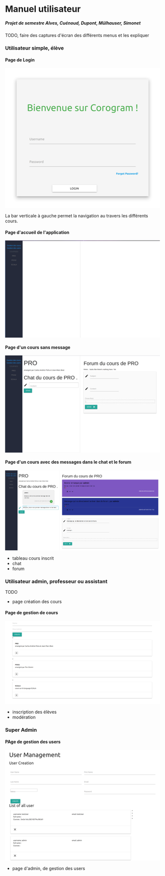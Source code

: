 # Manuel utilisateur

##### Projet de semestre Alves, Cuénoud, Dupont, Mülhauser, Simonet



TODO, faire des captures d'écran des différents menus et les expliquer



### Utilisateur simple, élève

#### Page de Login

![PageDeLogin](ImagesRapport/PageDeLogin.png)

La bar verticale à gauche permet la navigation au travers les différents cours.

#### Page d'accueil de l'application

![PageAccueilUser](ImagesRapport/PageAccueilUser.png)

#### Page d'un cours sans message

![PageCoursSansMessage](ImagesRapport/PageCoursSansMessage.png)

#### Page d'un cours avec des messages dans le chat et le forum

![PageCoursAvecMessageChatForum](ImagesRapport/PageCoursAvecMessageChatForum.png)


* tableau cours inscrit
* chat
* forum

### Utilisateur admin, professeur ou assistant

TODO

* page création des cours

#### Page de gestion de cours

![PageGestionDeCours](ImagesRapport/PageGestionDeCours.png)
* inscription des élèves
* modération



### Super Admin

#### PAge de gestion des users

![PageGestionUsers](ImagesRapport/PageGestionUsers.png)

* page d'admin, de gestion des users
